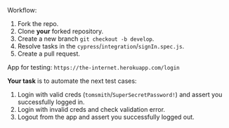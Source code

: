 Workflow:
1. Fork the repo.
1. Clone **your** forked repository.
1. Create a new branch `git checkout -b develop`.
1. Resolve tasks in the `cypress`/`integration`/`signIn.spec.js`.
1. Create a pull request.

App for testing: `https://the-internet.herokuapp.com/login`

**Your task** is to automate the next test cases:

1. Login with valid creds (`tomsmith`/`SuperSecretPassword!`) and assert you successfully logged in.
2. Login with invalid creds and check validation error.
3. Logout from the app and assert you successfully logged out.
